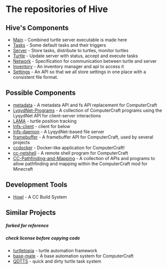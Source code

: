 # The repositories of Hive
## Hive's Components
* [Main](https://github.com/CC-Hive/Main) - Combined turtle server executable is made here
* [Tasks](https://github.com/CC-Hive/Tasks) - Some default tasks and their triggers
* [Server](https://github.com/CC-Hive/Server) - Store tasks, distribute to turtles, monitor turtles
* [Turtle](https://github.com/CC-Hive/Turtle) - Update server with status, accept and execute tasks
* [Network](https://github.com/CC-Hive/Network) - Specification for communication between turtle and server
* [Inventory](https://github.com/CC-Hive/Inventory) - An inventory manager and api to access it
* [Settings](https://github.com/CC-Hive/Settings) - An API so that we all store settings in one place with a consistent file format.

## Possible Components
* [metadata](https://github.com/CC-Hive/metadata) - A metadata API and fs API replacement for ComputerCraft
* [LyqydNet-Programs](https://github.com/CC-Hive/LyqydNet-Programs) - A collection of ComputerCraft programs using the LyqydNet API for client-server interactions
* [LAMA](https://github.com/CC-Hive/LAMA) - turtle position tracking
* [lnfs-client](https://github.com/CC-Hive/lnfs-client) - client for below
* [lnfs-daemon](https://github.com/CC-Hive/lnfs-daemon) - A LyqydNet-based file server
* [framebuffer](https://github.com/CC-Hive/framebuffer) - A framebuffer API for ComputerCraft, used by several projects
* [ccdocker](https://github.com/CC-Hive/ccdocker) - Docker-like application for ComputerCraft!
* [cc-netshell](https://github.com/CC-Hive/cc-netshell) - A remote shell program for ComputerCraft
* [CC-Pathfinding-and-Mapping](https://github.com/CC-Hive/CC-Pathfinding-and-Mapping) - A collection of APIs and programs to allow pathfinding and mapping within the ComputerCraft mod for Minecraft

## Development Tools
* [Howl](https://github.com/CC-Hive/Howl) - A CC Build System

## Similar Projects
##### forked for reference
##### check license before copying code
* [turtletopia](https://github.com/CC-Hive/turtletopia) - turtle automation framework
* [base-mate](https://github.com/CC-Hive/base-mate) - A base automation system for ComputerCraft
* [QDTTS](https://github.com/CC-Hive/QDTTS) - quick and dirty turtle task system
